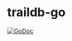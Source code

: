 traildb-go
==========

[![GoDoc](https://godoc.org/github.com/traildb/traildb-go?status.svg)](https://godoc.org/github.com/traildb/traildb-go)
